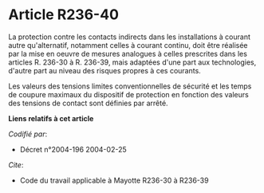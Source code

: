 # Article R236-40

La protection contre les contacts indirects dans les installations à courant autre qu'alternatif, notamment celles à courant
continu, doit être réalisée par la mise en oeuvre de mesures analogues à celles prescrites dans les articles R. 236-30 à R.
236-39, mais adaptées d'une part aux technologies, d'autre part au niveau des risques propres à ces courants.

Les valeurs des tensions limites conventionnelles de sécurité et les temps de coupure maximaux du dispositif de protection en
fonction des valeurs des tensions de contact sont définies par arrêté.

**Liens relatifs à cet article**

_Codifié par_:

  - Décret n°2004-196 2004-02-25

_Cite_:

  - Code du travail applicable à Mayotte R236-30 à R236-39
